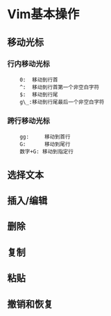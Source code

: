 # Vim基本操作

## 移动光标
### 行内移动光标
```   
    0:  移动到行首
    ^:  移动到行首第一个非空白字符
    $:  移动到行尾 
    g\_:移动到行尾最后一个非空白字符
```   
### 跨行移动光标
```
    gg:     移动到首行
    G:      移动到尾行
    数字+G: 移动到指定行
```
## 选择文本

## 插入/编辑

## 删除

## 复制

## 粘贴

## 撤销和恢复
